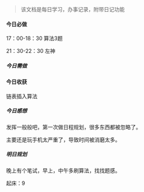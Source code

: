 > 该文档是每日学习，办事记录，附带日记功能

#### 今日必做

17：00-18：30 算法3题

21：30-22：30 左神

##### 今日需做



#### 今日收获

链表插入算法

##### 今日感想

发挥一般般吧，第一次做日程规划，很多东西都被忽略了。

主要还是玩手机太严重了，导致时间被消磨太多。

##### 明日规划

晚上有个笔试，早上，中午多刷算法，找找题感。

起床：9
